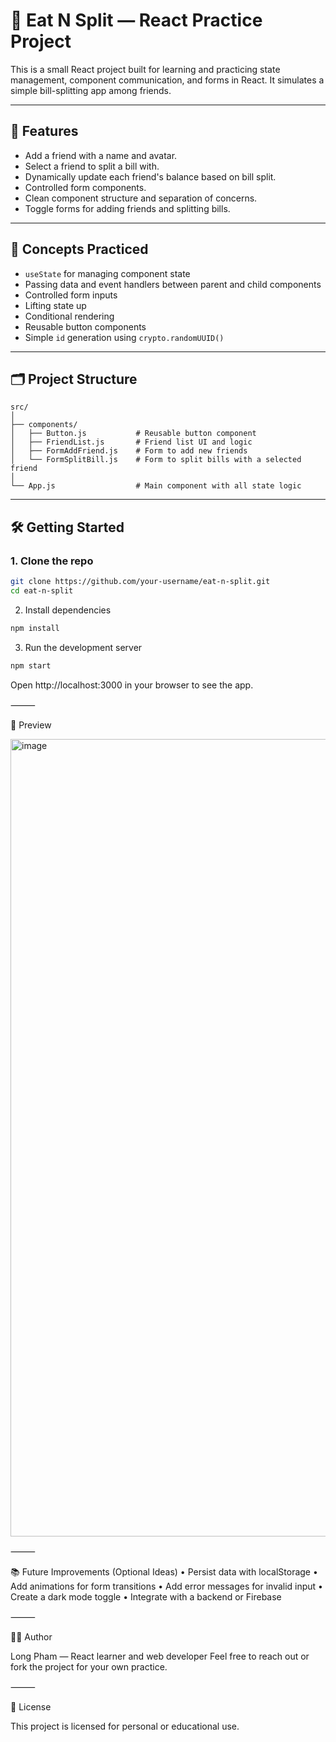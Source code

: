 # 🧾 Eat N Split — React Practice Project

This is a small React project built for learning and practicing state management, component communication, and forms in React. It simulates a simple bill-splitting app among friends.

---

## 🚀 Features

- Add a friend with a name and avatar.
- Select a friend to split a bill with.
- Dynamically update each friend's balance based on bill split.
- Controlled form components.
- Clean component structure and separation of concerns.
- Toggle forms for adding friends and splitting bills.

---

## 🧠 Concepts Practiced

- `useState` for managing component state
- Passing data and event handlers between parent and child components
- Controlled form inputs
- Lifting state up
- Conditional rendering
- Reusable button components
- Simple `id` generation using `crypto.randomUUID()`

---

## 🗂️ Project Structure
```
src/
│
├── components/
│   ├── Button.js           # Reusable button component
│   ├── FriendList.js       # Friend list UI and logic
│   ├── FormAddFriend.js    # Form to add new friends
│   └── FormSplitBill.js    # Form to split bills with a selected friend
│
└── App.js                  # Main component with all state logic
```
---

## 🛠️ Getting Started

### 1. Clone the repo

```bash
git clone https://github.com/your-username/eat-n-split.git
cd eat-n-split
```

2. Install dependencies

```bash
npm install
```

3. Run the development server

```bash
npm start
```

Open http://localhost:3000 in your browser to see the app.

⸻

📸 Preview

<img width="2381" height="1276" alt="image" src="https://github.com/user-attachments/assets/14b1ab6d-964e-447f-b4a2-495f8d0b8486" />

⸻

📚 Future Improvements (Optional Ideas)
	•	Persist data with localStorage
	•	Add animations for form transitions
	•	Add error messages for invalid input
	•	Create a dark mode toggle
	•	Integrate with a backend or Firebase

⸻

🙋‍♂️ Author

Long Pham — React learner and web developer
Feel free to reach out or fork the project for your own practice.

⸻

🧼 License

This project is licensed for personal or educational use.

